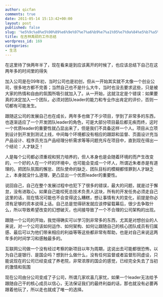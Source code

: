 ```yaml
---
author: qicfan
comments: true
date: 2011-05-14 15:13:42+00:00
layout: post
published: false
slug: '%e5%9c%a8%e5%90%89%e6%9e%97%e7%a6%b9%e7%a1%95%e7%9a%84%e5%b7%a5%e4%bd%9c%e6%80%bb%e7%bb%93'
title: 在吉林禹硕的工作总结
wordpress_id: 169
categories:
- 生活
---
```


在这里待了快两年半了，现在看来是到应该离开的时候了，也应该总结下自己在这两年多的时间里的得失



加入公司是在09年初，当时公司也是初创，但从一开始其实就不太像一个创业公司，很多地方都不完善；当然自己也不是什么大牛，当时也没去要求这些，只是被大家的热情和自由的氛围所吸引就加入了。从一开始，这就注定是个错误：如果要真的决定加入一个团队，必须对团队leader的能力和专业作出肯定的评价，否则一切都有可能发生。



跟随这公司的发展自己也在成长，两年多也做了不少项目，学到了非常多的东西，也逐渐适应了一个开发团队leader的角色，可是大部分项目最后都无疾而终，这时一个优质leader的重要性就凸显出来了，但是我们不具备这样一个人。项目从立项到设计到开发到测试上线，中间每个环境都没有相应的跟踪和监督、页面设计充当产品设计、程序员充当产品经理分析需求等等问题充斥在项目中，直到现在得出一个结论：人才缺乏！

人是每个公司都必须重视和努力培养的，但人本身也是会随着环境的而产生改变的，一个好的人在一个坏的环境中，也可能会变成一个坏人，所谓近朱者赤是有道理的。把团队氛围的懈怠、团队使命的缺乏、团队目标的模糊都怪罪到人才缺乏上，本身就没什么道理，更凸显出一个优质leader的重要性。



说回自己，自己在整个发展过程中也犯下了很多的错误，最大的问题，就是过于懈怠，没有进取心。如果自己能咬死总技术负责人这块，所有的开发任务必须走自己这里的话，现在情况可能也不会变得这么糟糕，想让事情有大的变化，前提是你必须有足够的资本说得上话。自己总是觉得研发就应该停留载幕后，很少去争取什么，所以导致希望改变的幻想破灭，也间接导致了一个不合理的公司架构的出现。

跟随一个公司的开始，我觉得确实可以学习到非常多的东西，尤其是对想创业的人来说，对一个公司该如何运作、如何架构、如何让跟随自己的核心团队成员有归属感、最后可以为他们带来相应的利益等等这些都非常有帮助，也是对自己来说这两年多的时间学习和感触最多的。



互联网公司做一个没有经过考察的新项目以年为周期，这说出去可能都很恐怖，以为自己是银行、是国企吗？想到什么做什么，没有任何监督或者监督形同虚设，只能说现在的公司已经变成了养老院，非常浓厚的国企的感觉，已经完全失去了当初的激情和氛围

现在公司由分公司变成了子公司，所谓几家欢喜几家忧，如果一个leader无法给予跟随自己干的核心成员以信心，无法保证我们的最终利益的话，那也就没有必要再跟着他玩了，所以走也就成了唯一的选择。


